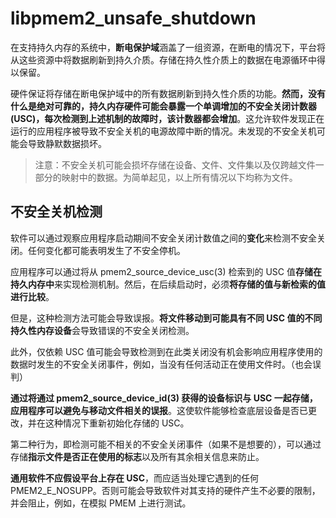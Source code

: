 # libpmem2_unsafe_shutdown

在支持持久内存的系统中，**断电保护域**涵盖了一组资源，在断电的情况下，平台将从这些资源中将数据刷新到持久介质。存储在持久性介质上的数据在电源循环中得以保留。

硬件保证将存储在断电保护域中的所有数据刷新到持久性介质的功能。**然而，没有什么是绝对可靠的，持久内存硬件可能会暴露一个单调增加的不安全关闭计数器 (USC)，每次检测到上述机制的故障时，该计数器都会增加**。这允许软件发现正在运行的应用程序被导致不安全关机的电源故障中断的情况。未发现的不安全关机可能会导致静默数据损坏。

> 注意：不安全关机可能会损坏存储在设备、文件、文件集以及仅跨越文件一部分的映射中的数据。为简单起见，以上所有情况以下均称为文件。

## 不安全关机检测

软件可以通过观察应用程序启动期间不安全关闭计数值之间的**变化**来检测不安全关闭。任何变化都可能表明发生了不安全停机。

应用程序可以通过将从 pmem2_source_device_usc(3) 检索到的 USC 值**存储在持久内存中**来实现检测机制。然后，在后续启动时，必须**将存储的值与新检索的值进行比较**。

但是，这种检测方法可能会导致误报。**将文件移动到可能具有不同 USC 值的不同持久性内存设备**会导致错误的不安全关闭检测。

此外，仅依赖 USC 值可能会导致检测到在此类关闭没有机会影响应用程序使用的数据时发生的不安全关闭事件，例如，当没有任何活动正在使用文件时。（也会误判）

**通过将通过 pmem2_source_device_id(3) 获得的设备标识与 USC 一起存储，应用程序可以避免与移动文件相关的误报**。这使软件能够检查底层设备是否已更改，并在这种情况下重新初始化存储的 USC。

第二种行为，即检测可能不相关的不安全关闭事件（如果不是想要的），可以通过存储**指示文件是否正在使用的标志**以及所有其余相关信息来防止。

**通用软件不应假设平台上存在 USC**，而应适当处理它遇到的任何 PMEM2_E_NOSUPP。否则可能会导致软件对其支持的硬件产生不必要的限制，并会阻止，例如，在模拟 PMEM 上进行测试。
